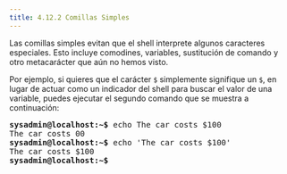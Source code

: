 ```yaml
---
title: 4.12.2 Comillas Simples
---
```


Las comillas simples evitan que el shell interprete algunos caracteres especiales. Esto incluye comodines, variables, sustitución de comando y otro metacarácter que aún no hemos visto.

Por ejemplo, si quieres que el carácter `$` simplemente signifique un `$`, en lugar de actuar como un indicador del shell para buscar el valor de una variable, puedes ejecutar el segundo comando que se muestra a continuación:

<pre class="content_terminal"><strong><span class="ansi-green">sysadmin@localhost</span>:<span class="ansi-blue">~</span>$</strong> echo The car costs $100                     
The car costs 00                                                  
<strong><span class="ansi-green">sysadmin@localhost</span>:<span class="ansi-blue">~</span>$</strong> echo 'The car costs $100'                  
The car costs $100                                                
<strong><span class="ansi-green">sysadmin@localhost</span>:<span class="ansi-blue">~</span>$</strong></pre>
